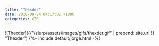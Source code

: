 ```yaml
---
title: "Thexder"
date: 2018-09-24 04:17:01 +1000
categories: GIF
---
```


![Thexder]({{"/slurp/assets/images/gifs/thexder.gif" | prepend: site.url }} "Thexder")
{%- include default/jorge.html -%}
